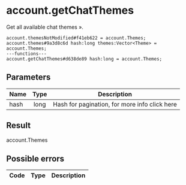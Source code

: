 # account.getChatThemes
Get all available chat themes ».

```
account.themesNotModified#f41eb622 = account.Themes;
account.themes#9a3d8c6d hash:long themes:Vector<Theme> = account.Themes;
---functions---
account.getChatThemes#d638de89 hash:long = account.Themes;
```

## Parameters
| Name | Type | Description |
| ---- | :----: | ----------- |
| hash | long | Hash for pagination, for more info click here |


## Result
account.Themes

## Possible errors
| Code | Type | Description |
| ---- | :----: | ----------- |

